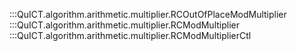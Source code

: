 :::QuICT.algorithm.arithmetic.multiplier.RCOutOfPlaceModMultiplier
:::QuICT.algorithm.arithmetic.multiplier.RCModMultiplier
:::QuICT.algorithm.arithmetic.multiplier.RCModMultiplierCtl
